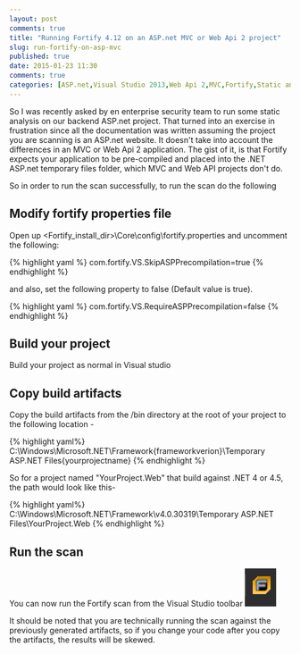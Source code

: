 ```yaml
---
layout: post
comments: true
title: "Running Fortify 4.12 on an ASP.net MVC or Web Api 2 project"
slug: run-fortify-on-asp-mvc
published: true
date: 2015-01-23 11:30
comments: true
categories: [ASP.net,Visual Studio 2013,Web Api 2,MVC,Fortify,Static analysis]
---
```


So I was recently asked by en enterprise security team to run some static analysis on our backend ASP.net project. That turned
into an exercise in frustration since all the documentation was written assuming the project you are scanning is an ASP.net website.
It doesn't take into account the differences in an MVC or Web Api 2 application. The gist of it, is that Fortify expects
your application to be pre-compiled and placed into the .NET ASP.net temporary files folder, which MVC and Web API projects don't do.

<!-- more -->

So in order to run the scan successfully, to run the scan do the following

## Modify fortify properties file

Open up <Fortify_install_dir>\Core\config\fortify.properties and uncomment the following:

{% highlight yaml %}
           com.fortify.VS.SkipASPPrecompilation=true
{% endhighlight %}

and also, set the following property to false (Default value is true).

{% highlight yaml %}
     com.fortify.VS.RequireASPPrecompilation=false
{% endhighlight %}

## Build your project

Build your project as normal in Visual studio

## Copy build artifacts

Copy the build artifacts from the /bin directory at the root of your project to the following location -

{% highlight yaml%}
C:\Windows\Microsoft.NET\Framework\{frameworkverion}\Temporary ASP.NET Files\{yourprojectname}
{% endhighlight %}

So for a project named "YourProject.Web" that build against .NET 4 or 4.5, the path would look like this-

{% highlight yaml%}
C:\Windows\Microsoft.NET\Framework\v4.0.30319\Temporary ASP.NET Files\YourProject.Web
{% endhighlight %}

## Run the scan

You can now run the Fortify scan from the Visual Studio toolbar
![I have no idea what I am doing](/images/fortify.png)

It should be noted that you are technically running the scan against the previously generated artifacts, so if you change your
code after you copy the artifacts, the results will be skewed.